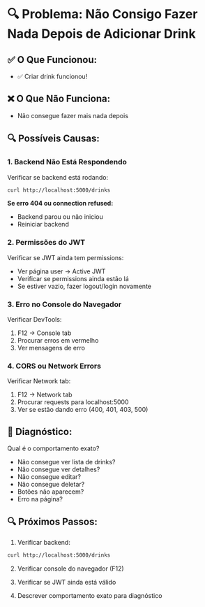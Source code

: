 # 🔍 Problema: Não Consigo Fazer Nada Depois de Adicionar Drink

## ✅ O Que Funcionou:
- ✅ Criar drink funcionou!

## ❌ O Que Não Funciona:
- Não consegue fazer mais nada depois

## 🔍 Possíveis Causas:

### 1. Backend Não Está Respondendo
Verificar se backend está rodando:
```bash
curl http://localhost:5000/drinks
```

**Se erro 404 ou connection refused:**
- Backend parou ou não iniciou
- Reiniciar backend

### 2. Permissões do JWT
Verificar se JWT ainda tem permissions:
- Ver página user → Active JWT
- Verificar se permissions ainda estão lá
- Se estiver vazio, fazer logout/login novamente

### 3. Erro no Console do Navegador
Verificar DevTools:
1. F12 → Console tab
2. Procurar erros em vermelho
3. Ver mensagens de erro

### 4. CORS ou Network Errors
Verificar Network tab:
1. F12 → Network tab
2. Procurar requests para localhost:5000
3. Ver se estão dando erro (400, 401, 403, 500)

## 🔧 Diagnóstico:

Qual é o comportamento exato?
- Não consegue ver lista de drinks?
- Não consegue ver detalhes?
- Não consegue editar?
- Não consegue deletar?
- Botões não aparecem?
- Erro na página?

## 🔍 Próximos Passos:

1. Verificar backend:
```bash
curl http://localhost:5000/drinks
```

2. Verificar console do navegador (F12)

3. Verificar se JWT ainda está válido

4. Descrever comportamento exato para diagnóstico

